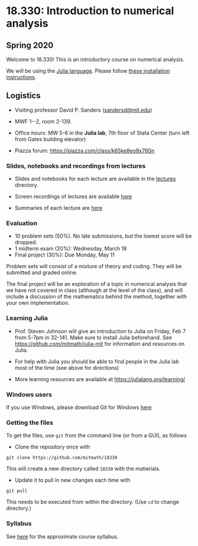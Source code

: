 # 18.330: Introduction to numerical analysis

## Spring 2020

Welcome to 18.330! This is an introductory course on numerical analysis.

We will be using the [Julia language](www.julialang.org). Please follow [these installation instructions](installation.md).

## Logistics

- Visiting professor David P. Sanders ([sandersd@mit.edu](mailto:sandersd@mit.edu))

- MWF 1--2, room 2-139.

- Office hours: MW 5-6 in the **Julia lab**, 7th floor of Stata Center (turn left from Gates building elevator)

- Piazza forum: https://piazza.com/class/k65ke8eo9x760n

### Slides, notebooks and recordings from lectures
 
- Slides and notebooks for each lecture are available in the [lectures](lectures) directory.

- Screen recordings of lectures are available [here](https://www.dropbox.com/sh/ubkqwrqxnukgllc/AAA2cH9r7YQL7WmYVt-bblxta?dl=0)

- Summaries of each lecture are [here](summaries.md)

### Evaluation

- 10 problem sets (50%). No late submissions, but the lowest score will be dropped.
- 1 midterm exam (20%): Wednesday, March 18
- Final project (30%): Due Monday, May 11 

Problem sets will consist of a mixture of theory and coding. They will be submitted and graded online.

The final project will be an exploration of a topic in numerical analysis that we have not covered in class (although at the level of the class), and will include a discussion of the mathematics behind the method, together with your own implementation.

### Learning Julia

- Prof. Steven Johnson will give an introduction to Julia on Friday, Feb 7 from 5-7pm in 32-141. Make sure to install Julia beforehand. See https://github.com/mitmath/julia-mit for information and resources on Julia.

- For help with Julia you should be able to find people in the Julia lab most of the time (see above for directions)

- More learning resources are available at https://julialang.org/learning/

### Windows users

If you use Windows, please download Git for Windows [here](https://gitforwindows.org)

### Getting the files

To get the files, use `git` from the command line (or from a GUI), as follows

- Clone the repository once with
```
git clone https://github.com/mitmath/18330
```
This will create a new directory called `18330` with the matierials.


- Update it to pull in new changes each time with
```
git pull
```
This needs to be executed from within the directory. (Use `cd` to change directory.)

### Syllabus
See [here](syllabus.md) for the approximate course syllabus.
